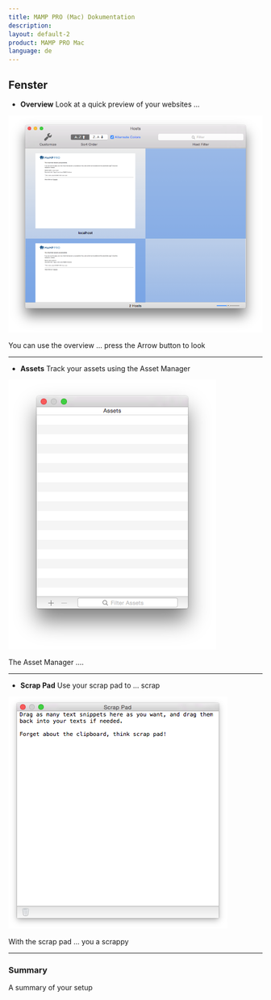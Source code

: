 ```yaml
---
title: MAMP PRO (Mac) Dokumentation
description: 
layout: default-2
product: MAMP PRO Mac
language: de
---
```


## Fenster

*  **Overview** 
    Look at a quick preview of your websites ...

![MAMP](Overview.png)

You can use the overview ... press the Arrow button to look 

---

*  **Assets** 
    Track your assets using the Asset Manager
  
![MAMP](Assets.png)

The Asset Manager .... 

---

*  **Scrap Pad** 
    Use your scrap pad to ... scrap  

![MAMP](ScrapPad.png)

With the scrap pad ... you a scrappy

---

### Summary

A summary of your setup
